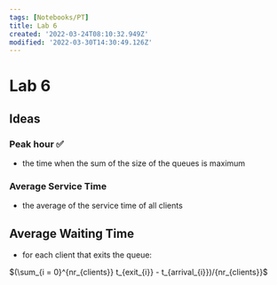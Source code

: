 ```yaml
---
tags: [Notebooks/PT]
title: Lab 6
created: '2022-03-24T08:10:32.949Z'
modified: '2022-03-30T14:30:49.126Z'
---
```


# Lab 6

## Ideas
### Peak hour :white_check_mark:
- the time when the sum of the size of the queues is maximum
### Average Service Time 
- the average of the service time of all clients

## Average Waiting Time
- for each client that exits the queue:

$(\sum_{i = 0}^{nr_{clients}} t_{exit_{i}} - t_{arrival_{i}})/{nr_{clients}}$

